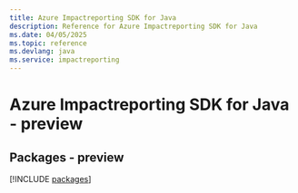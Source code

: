```yaml
---
title: Azure Impactreporting SDK for Java
description: Reference for Azure Impactreporting SDK for Java
ms.date: 04/05/2025
ms.topic: reference
ms.devlang: java
ms.service: impactreporting
---
```

# Azure Impactreporting SDK for Java - preview
## Packages - preview
[!INCLUDE [packages](impactreporting-index.md)]
